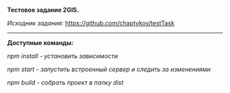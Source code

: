 **Тестовое задание 2GIS.**

*Исходник задания:* https://github.com/chaptykov/testTask

***

**Доступные команды:**

*npm install - установить зависимости*

*npm start - запустить встроенный сервер и следить за изменениями*

*npm build - собрать проект в папку dist*


